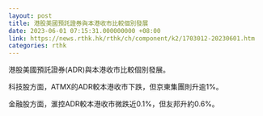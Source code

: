 ```yaml
---
layout: post
title: 港股美國預託證券與本港收市比較個別發展
date: 2023-06-01 07:15:31.000000000 +08:00
link: https://news.rthk.hk/rthk/ch/component/k2/1703012-20230601.htm
categories: rthk
---
```


港股美國預託證券(ADR)與本港收市比較個別發展。

科技股方面，ATMX的ADR較本港收市下跌，但京東集團則升逾1%。

金融股方面，滙控ADR較本港收市微跌近0.1%，但友邦升約0.6%。
